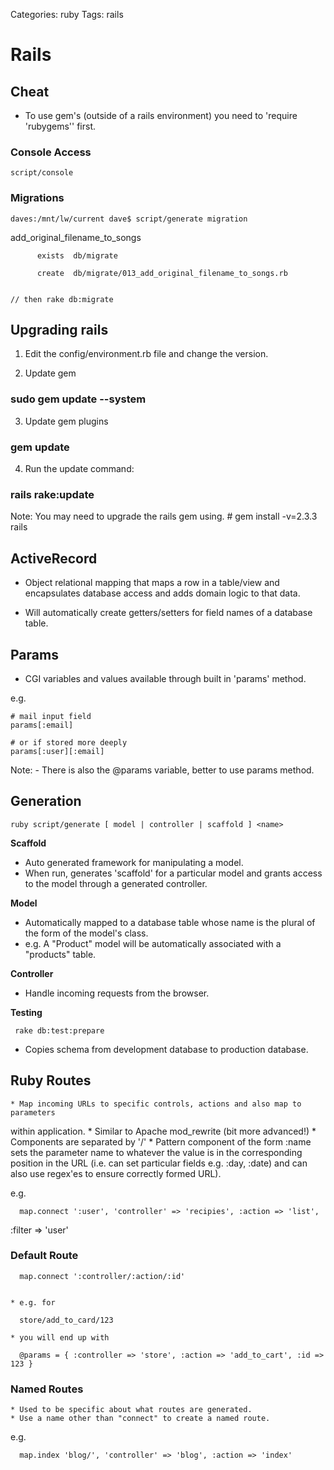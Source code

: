 Categories: ruby
Tags: rails

# Rails

## Cheat

  * To use gem's (outside of a rails environment) you need to 'require \'rubygems\'' first.

### Console Access ###

    script/console

### Migrations

    daves:/mnt/lw/current dave$ script/generate migration
add_original_filename_to_songs

          exists  db/migrate

          create  db/migrate/013_add_original_filename_to_songs.rb


    // then rake db:migrate

## Upgrading rails

  1. Edit the config/environment.rb file and change the version.

  2. Update gem

### sudo gem update --system

  3. Update gem plugins

### gem update

  4. Run the update command:

### rails rake:update

Note: You may need to upgrade the rails gem using. # gem install -v=2.3.3
rails

## ActiveRecord

  * Object relational mapping that maps a row in a table/view and encapsulates
database access and adds domain logic to that data.

  * Will automatically create getters/setters for field names of a database
table.

## Params

  * CGI variables and values available through built in 'params' method.

e.g.


    # mail input field
    params[:email]

    # or if stored more deeply
    params[:user][:email]


Note: - There is also the @params variable, better to use params method.

## Generation

    ruby script/generate [ model | controller | scaffold ] <name>


**Scaffold**

  * Auto generated framework for manipulating a model.
  * When run, generates 'scaffold' for a particular model and grants access to
the model through a generated controller.

**Model**

  * Automatically mapped to a database table whose name is the plural of the
form of the model's class.
  * e.g. A "Product" model will be automatically associated with a "products"
table.

**Controller**

  * Handle incoming requests from the browser.

**Testing**


     rake db:test:prepare


  * Copies schema from development database to production database.


  ## Ruby Routes

    * Map incoming URLs to specific controls, actions and also map to parameters
  within application.
    * Similar to Apache mod_rewrite (bit more advanced!)
    * Components are separated by '/'
    * Pattern component of the form :name sets the parameter name to whatever
  the value is in the corresponding position in the URL (i.e. can set particular
  fields e.g. :day, :date) and can also use regex'es to ensure correctly formed
  URL).

  e.g.

      map.connect ':user', 'controller' => 'recipies', :action => 'list',
  :filter => 'user'


  ### Default Route
      map.connect ':controller/:action/:id'


    * e.g. for

      store/add_to_card/123

    * you will end up with

      @params = { :controller => 'store', :action => 'add_to_cart', :id => 123 }

  ### Named Routes

    * Used to be specific about what routes are generated.
    * Use a name other than "connect" to create a named route.

  e.g.

      map.index 'blog/', 'controller' => 'blog', :action => 'index'
